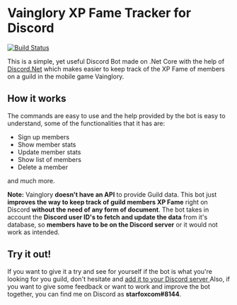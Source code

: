# Vainglory XP Fame Tracker for Discord

[![Build Status](https://travis-ci.com/starfoxcom/VGXPBotCore.svg?branch=master)](https://travis-ci.com/starfoxcom/VGXPBotCore)

This is a simple, yet useful Discord Bot made on .Net Core with the help of [Discord.Net](https://github.com/discord-net/Discord.Net) which makes easier to keep track of the XP Fame of members on a guild in the mobile game Vainglory.

## How it works

The commands are easy to use and the help provided by the bot is easy to understand, some of the functionalities that it has are:

 - Sign up members
 - Show member stats
 - Update member stats
 - Show list of members
 - Delete a member

and much more.

**Note:** Vainglory **doesn't have an API** to provide Guild data. This bot just **improves the way to keep track of guild members XP Fame** right on Discord **without the need of any form of document**. The bot takes in account the **Discord user ID's to fetch and update the data** from it's database, so **members have to be on the Discord server** or it would not work as intended.
## Try it out!

If you want to give it a try and see for yourself if the bot is what you're looking for you guild, don't hesitate and [add it to your Discord server
](https://discordapp.com/oauth2/authorize?client_id=378327784499445760&permissions=8&scope=bot)
Also, if you want to give some feedback or want to work and improve the bot together, you can find me on Discord as **starfoxcom#8144**.
